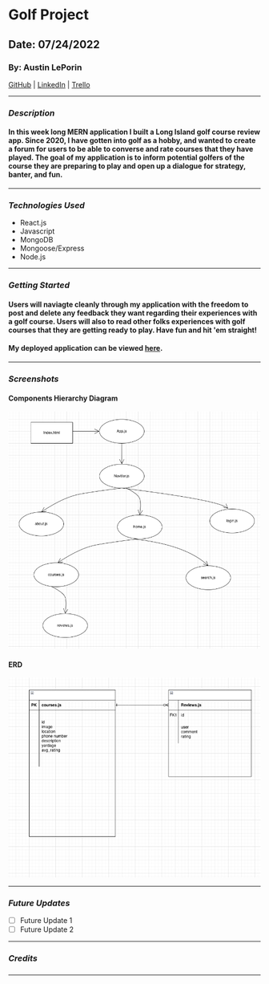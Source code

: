 # Golf Project

## Date: 07/24/2022

### By: Austin LePorin

[GitHub](https://github.com/aleporin/golf_project) | [LinkedIn](https://www.linkedin.com/in/austin-leporin/) | [Trello](https://trello.com/b/TcKZhF8h/golf-project)

---

### **_Description_**

####  In this week long MERN application I built a Long Island golf course review app. Since 2020, I have gotten into golf as a hobby, and wanted to create a forum for users to be able to converse and rate courses that they have played. The goal of my application is to inform potential golfers of the course they are preparing to play and open up a dialogue for strategy, banter, and fun. 

---

### **_Technologies Used_**

- React.js
- Javascript 
- MongoDB
- Mongoose/Express
- Node.js

---

### **_Getting Started_**

#### Users will naviagte cleanly through my application with the freedom to post and delete any feedback they want regarding their experiences with a golf course. Users will also to read other folks experiences with golf courses that they are getting ready to play. Have fun and hit 'em straight!

#### My deployed application can be viewed [here](URL).

---

### **_Screenshots_**

#### Components Hierarchy Diagram

![Components Hierarchy Diagram](/assets/Screen%20Shot%202022-07-24%20at%2010.15.55%20PM.png)

#### ERD

![ERD](/assets/Screen%20Shot%202022-07-25%20at%209.11.16%20AM.png)



---

### **_Future Updates_**

- [ ] Future Update 1
- [ ] Future Update 2

---

### **_Credits_**

##### 

##### 

##### 

---
